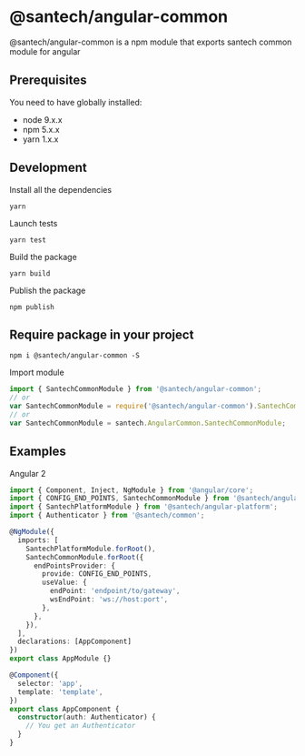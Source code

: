 # @santech/angular-common

@santech/angular-common is a npm module that exports santech common module for angular

## Prerequisites

You need to have globally installed:

* node 9.x.x
* npm 5.x.x
* yarn 1.x.x

## Development

Install all the dependencies

```
yarn
```

Launch tests

```
yarn test
```

Build the package

```
yarn build
```

Publish the package

```
npm publish
```

## Require package in your project

```
npm i @santech/angular-common -S
```

Import module

```javascript
import { SantechCommonModule } from '@santech/angular-common';
// or
var SantechCommonModule = require('@santech/angular-common').SantechCommonModule;
// or
var SantechCommonModule = santech.AngularCommon.SantechCommonModule;
```

## Examples

Angular 2

```typescript
import { Component, Inject, NgModule } from '@angular/core';
import { CONFIG_END_POINTS, SantechCommonModule } from '@santech/angular-common';
import { SantechPlatformModule } from '@santech/angular-platform';
import { Authenticator } from '@santech/common';

@NgModule({
  imports: [
    SantechPlatformModule.forRoot(),
    SantechCommonModule.forRoot({
      endPointsProvider: {
        provide: CONFIG_END_POINTS,
        useValue: {
          endPoint: 'endpoint/to/gateway',
          wsEndPoint: 'ws://host:port',
        },
      },
    }),
  ],
  declarations: [AppComponent]
})
export class AppModule {}

@Component({
  selector: 'app',
  template: 'template',
})
export class AppComponent {
  constructor(auth: Authenticator) {
    // You get an Authenticator
  }
}
```
